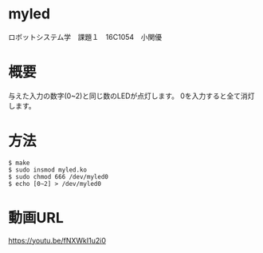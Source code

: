 # myled
ロボットシステム学　課題１　16C1054　小関優
# 概要
与えた入力の数字(0~2)と同じ数のLEDが点灯します。
0を入力すると全て消灯します。
# 方法
    $ make  
    $ sudo insmod myled.ko  
    $ sudo chmod 666 /dev/myled0  
    $ echo [0∼2] > /dev/myled0  
# 動画URL
https://youtu.be/fNXWkI1u2i0
